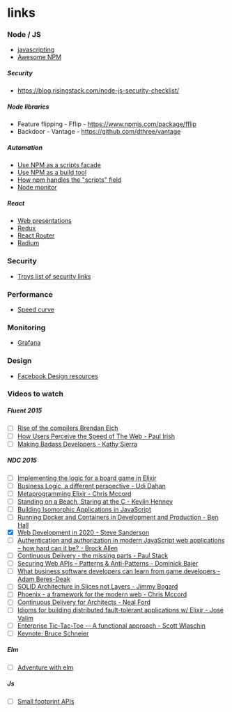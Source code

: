 
# links

### Node / JS

- [javascripting](https://www.javascripting.com/)
- [Awesome NPM](https://github.com/sindresorhus/awesome-npm)

##### Security
- https://blog.risingstack.com/node-js-security-checklist/

##### Node libraries
- Feature flipping - Fflip - https://www.npmjs.com/package/fflip
- Backdoor - Vantage - https://github.com/dthree/vantage

##### Automation
- [Use NPM as a scripts facade](https://bocoup.com/weblog/a-facade-for-tooling-with-npm-scripts)
- [Use NPM as a build tool](http://blog.keithcirkel.co.uk/how-to-use-npm-as-a-build-tool/)
- [How npm handles the "scripts" field](https://docs.npmjs.com/misc/scripts)
- [Node monitor](https://www.npmjs.com/package/nodemon)

##### React
- [Web presentations](https://github.com/FormidableLabs/spectacle)
- [Redux](http://redux.js.org/)
- [React Router](https://github.com/rackt/react-router)
- [Radium](http://projects.formidablelabs.com/radium/)

### Security
- [Troys list of security links](http://www.troyhunt.com/2015/09/troys-ultimate-list-of-security-links.html)

### Performance
- [Speed curve](https://speedcurve.com/)

### Monitoring
- [Grafana](http://grafana.org/features/)

### Design
- [Facebook Design resources](http://facebook.github.io/design/)

### Videos to watch

##### Fluent 2015
- [ ] [Rise of the compilers Brendan Eich](https://www.youtube.com/watch?v=PlmsweSNhTw)
- [ ] [How Users Perceive the Speed of The Web - Paul Irish](https://www.youtube.com/watch?v=2ksXo2_Lfl0)
- [ ] [Making Badass Developers - Kathy Sierra](https://www.youtube.com/watch?v=FKTxC9pl-WM)

##### NDC 2015
- [ ] [Implementing the logic for a board game in Elixir](https://vimeo.com/131757761) 
- [ ] [Business Logic, a different perspective - Udi Dahan](https://vimeo.com/131757759)
- [ ] [Metaprogramming Elixir - Chris Mccord](https://vimeo.com/131643017)
- [ ] [Standing on a Beach, Staring at the C - Kevlin Henney](https://vimeo.com/131640723)
- [ ] [Building Isomorphic Applications in JavaScript](https://vimeo.com/131640205)
- [ ] [Running Docker and Containers in Development and Production - Ben Hall](https://vimeo.com/131639823)
- [x] [Web Development in 2020 - Steve Sanderson](https://vimeo.com/131637102)
- [ ] [Authentication and authorization in modern JavaScript web applications – how hard can it be? - Brock Allen](https://vimeo.com/131636653)
- [ ] [Continuous Delivery - the missing parts - Paul Stack](https://vimeo.com/131636649)
- [ ] [Securing Web APIs – Patterns & Anti-Patterns - Dominick Baier](https://vimeo.com/131635255)
- [ ] [What business software developers can learn from game developers - Adam Beres-Deak](https://vimeo.com/131634705)
- [ ] [SOLID Architecture in Slices not Layers - Jimmy Bogard](https://vimeo.com/131633177)
- [ ] [Phoenix - a framework for the modern web - Chris Mccord](https://vimeo.com/131633172)
- [ ] [Continuous Delivery for Architects - Neal Ford](https://vimeo.com/131632251)
- [ ] [Idioms for building distributed fault-tolerant applications w/ Elixir - José Valim](https://vimeo.com/131631884)
- [ ] [Enterprise Tic-Tac-Toe -- A functional approach - Scott Wlaschin](https://vimeo.com/131196782)
- [ ] [Keynote: Bruce Schneier](https://vimeo.com/131115865)

##### Elm
- [ ] [Adventure with elm](http://theburningmonk.com/2015/06/my-adventure-with-elm-ncrafts/)

##### Js
- [ ] [Small footprint APIs](https://www.youtube.com/watch?v=4anAwXYqLG8)
